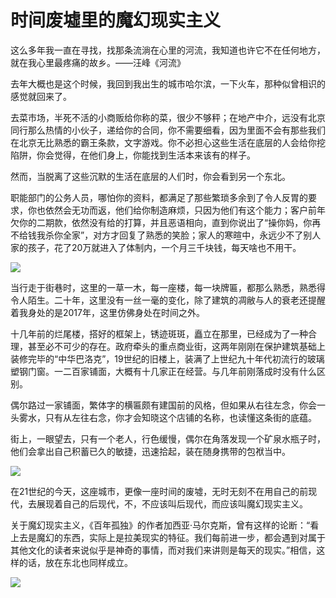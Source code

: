 # 时间废墟里的魔幻现实主义

这么多年我一直在寻找，找那条流淌在心里的河流，我知道也许它不在任何地方，就在我心里最疼痛的故乡。——汪峰《河流》

去年大概也是这个时候，我回到我出生的城市哈尔滨，一下火车，那种似曾相识的感觉就回来了。

去菜市场，半死不活的小商贩给你称的菜，很少不够秤；在地产中介，远没有北京同行那么热情的小伙子，递给你的合同，你不需要细看，因为里面不会有那些我们在北京无比熟悉的霸王条款，文字游戏。你不必担心这些生活在底层的人会给你挖陷阱，你会觉得，在他们身上，你能找到生活本来该有的样子。



然而，当脱离了这些沉默的生活在底层的人们时，你会看到另一个东北。



职能部门的公务人员，哪怕你的资料，都满足了那些繁琐多余到了令人反胃的要求，你也依然会无功而返，他们给你制造麻烦，只因为他们有这个能力；客户前年欠你的二期款，依然没有给的打算，并且恶语相向，直到你说出了“操你妈，你再不给钱我杀你全家”，对方才回复了熟悉的笑脸；家人的寒暄中，永远少不了别人家的孩子，花了20万就进入了体制内，一个月三千块钱，每天啥也不用干。

![](https://img.huxiucdn.com/article/cover/201801/17/152652716986.jpg)

当行走于街巷时，这里的一草一木，每一座楼，每一块牌匾，都那么熟悉，熟悉得令人陌生。二十年，这里没有一丝一毫的变化，除了建筑的凋敝与人的衰老还提醒着我身处的是2017年，这里仿佛身处在时间之外。

十几年前的烂尾楼，搭好的框架上，锈迹斑斑，矗立在那里，已经成为了一种合理，甚至必不可少的存在。政府牵头的重点商业街，这两年刚刚在保护建筑基础上装修完毕的“中华巴洛克”，19世纪的旧楼上，装满了上世纪九十年代初流行的玻璃塑钢门窗。一二百家铺面，大概有十几家正在经营。与几年前刚落成时没有什么区别。

偶尔路过一家铺面，繁体字的横匾颇有建国前的风格，但如果从右往左念，你会一头雾水，只有从左往右念，你才会知晓这个店铺的名称，也读懂这条街的底蕴。

街上，一眼望去，只有一个老人，行色缓慢，偶尔在角落发现一个矿泉水瓶子时，他们会拿出自己积蓄已久的敏捷，迅速拾起，装在随身携带的包袱当中。

![](https://img.huxiucdn.com/article/cover/201801/17/152652317986.jpg)

在21世纪的今天，这座城市，更像一座时间的废墟，无时无刻不在用自己的前现代，去展现着自己的后现代，不，不应该叫后现代，而应该叫魔幻现实主义。

关于魔幻现实主义，《百年孤独》的作者加西亚·马尔克斯，曾有这样的论断：“看上去是魔幻的东西，实际上是拉美现实的特征。我们每前进一步，都会遇到对属于其他文化的读者来说似乎是神奇的事情，而对我们来讲则是每天的现实。”相信，这样的话，放在东北也同样成立。

![](https://img.huxiucdn.com/article/cover/201801/17/152652022293.jpg)